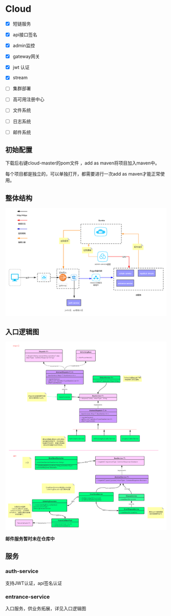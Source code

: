 



# Cloud

- [x] 短链服务

- [x] api接口签名

- [x] admin监控

- [x] gateway网关

- [x] jwt 认证

- [x] stream

- [ ] 集群部署

- [ ] 高可用注册中心

- [ ] 文件系统

- [ ] 日志系统

- [ ] 邮件系统


## 初始配置
下载后右键cloud-master的pom文件 ，add as maven将项目加入maven中。
> 
每个项目都是独立的，可以单独打开，都需要进行一次add as maven才能正常使用。
## 整体结构

![未命名文件](images/zhengti.png)

## 入口逻辑图

![入口架构图 (1)](images/logic.png)



**邮件服务暂时未在仓库中**

## 服务

### auth-service

支持JWT认证，api签名认证



### entrance-service

入口服务，供业务拓展，详见入口逻辑图








